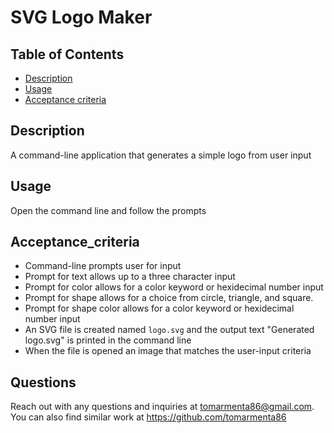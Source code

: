 # SVG Logo Maker

## Table of Contents

- [Description](#description)
- [Usage](#usage)
- [Acceptance criteria](#acceptance_criteria)

## Description

A command-line application that generates a simple logo from user input

## Usage

Open the command line and follow the prompts

## Acceptance_criteria

- Command-line prompts user for input
- Prompt for text allows up to a three character input
- Prompt for color allows for a color keyword or hexidecimal number input
- Prompt for shape allows for a choice from circle, triangle, and square.
- Prompt for shape color allows for a color keyword or hexidecimal number input
- An SVG file is created named `logo.svg` and the output text "Generated logo.svg" is printed in the command line
- When the file is opened an image that matches the user-input criteria


## Questions

Reach out with any questions and inquiries at tomarmenta86@gmail.com. You can also find similar work at https://github.com/tomarmenta86
